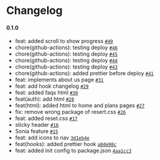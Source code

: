 # Changelog

#### 0.1.0

- feat: added scroll to show progress [`#49`](https://github.com/politecnicoDAW-2022/DIW-Proyecto-Gropy/pull/49)
- chore(github-actions): testing deploy [`#46`](https://github.com/politecnicoDAW-2022/DIW-Proyecto-Gropy/pull/46)
- chore(github-actions): testing deploy [`#45`](https://github.com/politecnicoDAW-2022/DIW-Proyecto-Gropy/pull/45)
- chore(github-actions): testing deploy [`#44`](https://github.com/politecnicoDAW-2022/DIW-Proyecto-Gropy/pull/44)
- chore(github-actions): testing deploy [`#43`](https://github.com/politecnicoDAW-2022/DIW-Proyecto-Gropy/pull/43)
- chore(github-actions): added prettier before deploy [`#41`](https://github.com/politecnicoDAW-2022/DIW-Proyecto-Gropy/pull/41)
- feat: implements about us page [`#31`](https://github.com/politecnicoDAW-2022/DIW-Proyecto-Gropy/pull/31)
- feat: add hook changelog [`#29`](https://github.com/politecnicoDAW-2022/DIW-Proyecto-Gropy/pull/29)
- feat: added faqs html [`#30`](https://github.com/politecnicoDAW-2022/DIW-Proyecto-Gropy/pull/30)
- feat(auth): add html [`#28`](https://github.com/politecnicoDAW-2022/DIW-Proyecto-Gropy/pull/28)
- feat(html): added html to home and plans pages [`#27`](https://github.com/politecnicoDAW-2022/DIW-Proyecto-Gropy/pull/27)
- fix: remove wrong package of resert.css [`#26`](https://github.com/politecnicoDAW-2022/DIW-Proyecto-Gropy/pull/26)
- feat: added reset.css [`#17`](https://github.com/politecnicoDAW-2022/DIW-Proyecto-Gropy/pull/17)
- sticky header [`#16`](https://github.com/politecnicoDAW-2022/DIW-Proyecto-Gropy/pull/16)
- Sonia feature [`#15`](https://github.com/politecnicoDAW-2022/DIW-Proyecto-Gropy/pull/15)
- feat: add icons to nav [`3d1eb4e`](https://github.com/politecnicoDAW-2022/DIW-Proyecto-Gropy/commit/3d1eb4e1a4f85ea5e6bbf55abe94f3dc1b53137b)
- feat(hooks): added prettier hook [`a8de98c`](https://github.com/politecnicoDAW-2022/DIW-Proyecto-Gropy/commit/a8de98c376411f47271858d47b17615be4f57314)
- feat: added init config to package.json [`4aa1cc3`](https://github.com/politecnicoDAW-2022/DIW-Proyecto-Gropy/commit/4aa1cc3ff64bb90d0cb1628a24e27a2bf240bc7d)
